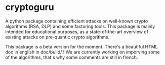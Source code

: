 # cryptoguru
A python package containing efficient attacks on well-known crypto algorithms (RSA, DLP) and some factoring tools.
This package is mainly intended for educational purposes, as a state-of-the-art overview of existing attacks on pre-quantic crypto algorithms.

This package is a beta version for the moment.
There's a beautiful HTML doc in english in doc/build/ !
We are currently working on imporving some of the algorithms, that's why some comments are still in french.
